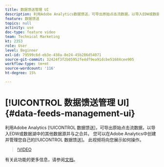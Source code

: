 ```yaml
---
title: 数据馈送管理 UI
description: 利用Adobe Analytics数据馈送，可导出原始点击流数据，以导入EDW或数据湖中的其他数据源，并与之合并。 您可以在Adobe Analytics中创建和管理您自己的数据馈送。 此视频将向您展示如何操作。
feature: 数据馈送
topics: null
activity: use
doc-type: feature video
team: Technical Marketing
kt: 2353
role: User
level: Beginner
exl-id: 79599c6d-eb3e-438a-8e24-45b286d54071
source-git-commit: 32424f3f2b05952fe4df9ea91dcbe51684cee905
workflow-type: tm+mt
source-wordcount: '116'
ht-degree: 15%

---
```


# [!UICONTROL 数据馈送管理 UI] {#data-feeds-management-ui}

利用Adobe Analytics [!UICONTROL 数据馈送]，可导出原始点击流数据，以导入EDW或数据湖中的其他数据源并与之合并。 您可以在Adobe Analytics中创建并管理您自己的[!UICONTROL 数据馈送]。 此视频将向您展示如何操作。

>[!VIDEO](https://video.tv.adobe.com/v/25452/?quality=12)

有关此功能的更多信息，请参阅[文档](https://marketing.adobe.com/resources/help/en_US/reference/analytics-data-feed.html)。
